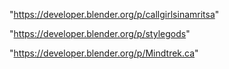 "https://developer.blender.org/p/callgirlsinamritsa"

"https://developer.blender.org/p/stylegods"

"https://developer.blender.org/p/Mindtrek.ca"

